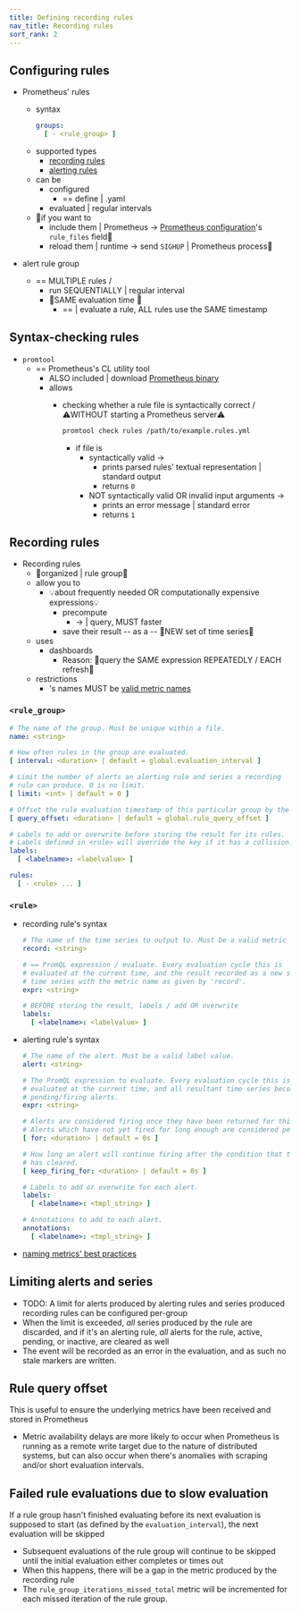 ```yaml
---
title: Defining recording rules
nav_title: Recording rules
sort_rank: 2
---
```


## Configuring rules

* Prometheus' rules
  * syntax
    ```yaml
    groups:
      [ - <rule_group> ]
    ```
  * supported types 
    * [recording rules](#recording-rules)
    * [alerting rules](alerting_rules.md)
  * can be
    * configured
      * == define | .yaml
    * evaluated | regular intervals
  * 👀if you want to 
    * include them | Prometheus -> [Prometheus configuration](configuration.md)'s `rule_files` field👀
    * reload them | runtime -> send `SIGHUP` | Prometheus process👀

* alert rule group
  * == MULTIPLE rules /
    * run SEQUENTIALLY | regular interval
    * 👀SAME evaluation time 👀
      * == | evaluate a rule, ALL rules use the SAME timestamp

## Syntax-checking rules

* `promtool`
  * == Prometheus's CL utility tool
    * ALSO included | download [Prometheus binary](https://prometheus.io/download/)
    * allows
      * checking whether a rule file is syntactically correct / ⚠️WITHOUT starting a Prometheus server⚠️

        ```bash
        promtool check rules /path/to/example.rules.yml
        ```
        * if file is 
          * syntactically valid -> 
            * prints parsed rules' textual representation | standard output 
            * returns `0`
          * NOT syntactically valid OR invalid input arguments ->
            * prints an error message | standard error
            * returns `1`

## Recording rules

* Recording rules
  * 👀organized | rule group👀
  * allow you to
    * 💡about frequently needed OR computationally expensive expressions💡
      * precompute 
        * -> | query, MUST faster
      * save their result -- as a -- 👀NEW set of time series👀
  * uses
    * dashboards
      * Reason: 🧠query the SAME expression REPEATEDLY / EACH refresh🧠
  * restrictions
    * 's names MUST be [valid metric names](https://prometheus.io/docs/concepts/data_model/#metric-names-and-labels)

### `<rule_group>`

```yaml
# The name of the group. Must be unique within a file.
name: <string>

# How often rules in the group are evaluated.
[ interval: <duration> | default = global.evaluation_interval ]

# Limit the number of alerts an alerting rule and series a recording
# rule can produce. 0 is no limit.
[ limit: <int> | default = 0 ]

# Offset the rule evaluation timestamp of this particular group by the specified duration into the past.
[ query_offset: <duration> | default = global.rule_query_offset ]

# Labels to add or overwrite before storing the result for its rules.
# Labels defined in <rule> will override the key if it has a collision.
labels:
  [ <labelname>: <labelvalue> ]

rules:
  [ - <rule> ... ]
```

### `<rule>`

* recording rule's syntax

    ```yaml
    # The name of the time series to output to. Must be a valid metric name.
    record: <string>
    
    # == PromQL expression / evaluate. Every evaluation cycle this is
    # evaluated at the current time, and the result recorded as a new set of
    # time series with the metric name as given by 'record'.
    expr: <string>
    
    # BEFORE storing the result, labels / add OR overwrite 
    labels:
      [ <labelname>: <labelvalue> ]
    ```

* alerting rule's syntax 

    ```yaml
    # The name of the alert. Must be a valid label value.
    alert: <string>
    
    # The PromQL expression to evaluate. Every evaluation cycle this is
    # evaluated at the current time, and all resultant time series become
    # pending/firing alerts.
    expr: <string>
    
    # Alerts are considered firing once they have been returned for this long.
    # Alerts which have not yet fired for long enough are considered pending.
    [ for: <duration> | default = 0s ]
    
    # How long an alert will continue firing after the condition that triggered it
    # has cleared.
    [ keep_firing_for: <duration> | default = 0s ]
    
    # Labels to add or overwrite for each alert.
    labels:
      [ <labelname>: <tmpl_string> ]
    
    # Annotations to add to each alert.
    annotations:
      [ <labelname>: <tmpl_string> ]
    ```

* [naming metrics' best practices](https://prometheus.io/docs/practices/rules/#recording-rules)

## Limiting alerts and series

* TODO:
A limit for alerts produced by alerting rules and series produced recording rules can be configured per-group
* When the limit is exceeded, _all_ series produced
by the rule are discarded, and if it's an alerting rule, _all_ alerts for
the rule, active, pending, or inactive, are cleared as well
* The event will be
recorded as an error in the evaluation, and as such no stale markers are
written.

## Rule query offset
This is useful to ensure the underlying metrics have been received and stored in Prometheus
* Metric availability delays are more likely to occur when Prometheus is running as a remote write target due to the nature of distributed systems, but can also occur when there's anomalies with scraping and/or short evaluation intervals.

## Failed rule evaluations due to slow evaluation

If a rule group hasn't finished evaluating before its next evaluation is supposed to start (as defined by the `evaluation_interval`), the next evaluation will be skipped
* Subsequent evaluations of the rule group will continue to be skipped until the initial evaluation either completes or times out
* When this happens, there will be a gap in the metric produced by the recording rule
* The `rule_group_iterations_missed_total` metric will be incremented for each missed iteration of the rule group.
